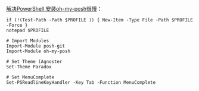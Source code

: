 

[解决PowerShell 安装oh-my-posh很慢](https://blog.csdn.net/pi31415926535x/article/details/108331325)：



```
if (!(Test-Path -Path $PROFILE )) { New-Item -Type File -Path $PROFILE -Force }
notepad $PROFILE
```



```
# Import Modules
Import-Module posh-git
Import-Module oh-my-posh

# Set Theme (Agnoster
Set-Theme Paradox

# Set MenuComplete
Set-PSReadlineKeyHandler -Key Tab -Function MenuComplete
```



